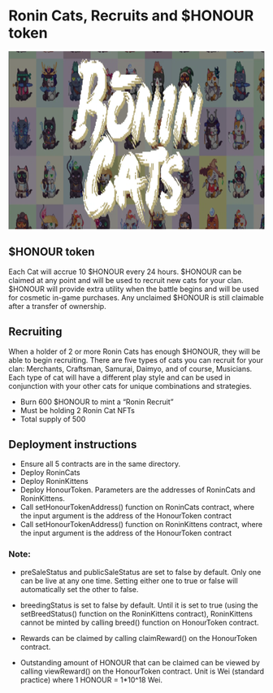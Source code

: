 # Ronin Cats, Recruits and $HONOUR token

<p align="center">
  <img width="1080" height="350" src="/banner.png">
</p>

## $HONOUR token

Each Cat will accrue 10 $HONOUR every 24 hours. $HONOUR can be claimed at any point and will be used to recruit new cats for your clan. $HONOUR will provide extra utility when the battle begins and will be used for cosmetic in-game purchases. Any unclaimed $HONOUR is still claimable after a transfer of ownership.


## Recruiting

When a holder of 2 or more Ronin Cats has enough $HONOUR, they will be able to begin recruiting. There are five types of cats you can recruit for your clan: Merchants, Craftsman, Samurai, Daimyo, and of course, Musicians. Each type of cat will have a different play style and can be used in conjunction with your other cats for unique combinations and strategies.

- Burn 600 $HONOUR to mint a “Ronin Recruit”
- Must be holding 2 Ronin Cat NFTs
- Total supply of 500

## Deployment instructions

- Ensure all 5 contracts are in the same directory.
- Deploy RoninCats
- Deploy RoninKittens
- Deploy HonourToken. Parameters are the addresses of RoninCats and RoninKittens.
- Call setHonourTokenAddress() function on RoninCats contract, where the input argument is the address of the HonourToken contract
- Call setHonourTokenAddress() function on RoninKittens contract, where the input argument is the address of the HonourToken contract

### Note: 

- preSaleStatus and publicSaleStatus are set to false by default. Only one can be live at any one time. Setting either one to true or false will automatically set the other to false.
- breedingStatus is set to false by default. Until it is set to true (using the setBreedStatus() function on the RoninKittens contract), RoninKittens cannot be minted by calling breed() function on HonourToken contract.

- Rewards can be claimed by calling claimReward() on the HonourToken contract.
- Outstanding amount of HONOUR that can be claimed can be viewed by calling viewReward() on the HonourToken contract. Unit is Wei (standard practice) where 1 HONOUR = 1*10^18 Wei.







